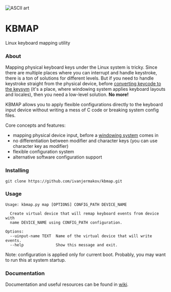 ![ASCII art](https://sun9-30.userapi.com/c853628/v853628642/15d5ac/OLBRQhGJb00.jpg)

# KBMAP
Linux keyboard mapping utility

### About
Mapping physical keyboard keys under the Linux system is tricky. Since there are multiple places where you can interrupt and handle keystroke, there is a ton of solutions for different levels. But if you need to handle keystroke straight from the physical device, before [converting keycode to the keysym](https://wiki.archlinux.org/index.php/Keyboard_input) (it's a place, where windowing system applies keyboard layouts and locales), then you need a low-level solution. **No more!** 

KBMAP allows you to apply flexible configurations directly to the keyboard input device without writing a mess of C code or breaking system config files. 

Core concepts and features:
 * mapping physical device input, before a [windowing system](https://en.wikipedia.org/wiki/Windowing_system) comes in
 * no differentiation between modifier and character keys (you can use character key as modifier)
 * flexible configuration system
 * alternative software configuration support

### Installing
````shell script
git clone https://github.com/ivanjermakov/kbmap.git
````

### Usage
````shell script
Usage: kbmap.py map [OPTIONS] CONFIG_PATH DEVICE_NAME

  Create virtual device that will remap keyboard events from device with
  name DEVICE_NAME using CONFIG_PATH configuration.

Options:
  --uinput-name TEXT  Name of the virtual device that will write events.
  --help              Show this message and exit.
````

Note: configuration is applied only for current boot. Probably, you may want to run this at system startup.

### Documentation
Documentation and useful resources can be found in [wiki](https://github.com/ivanjermakov/kbmap/wiki).
